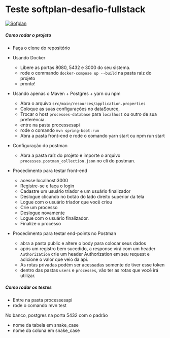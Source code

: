 # Teste softplan-desafio-fullstack
[![Sofplan](https://www.softplan.com.br/wp-content/themes/softplan-2019/imagens/logo-softplan-blue.svg)](https://www.softplan.com.br/en/solucoes/)

##### Como rodar o projeto
  - Faça o clone do repositório
- Usando Docker
  - Libere as portas 8080, 5432 e 3000 do seu sistema.
  - rode o commando ```docker-compose up --build``` na pasta raiz do projeto
  - pronto!
- Usando apenas o Maven + Postgres + yarn ou npm
  - Abra o arquivo ```src/main/resources/application.properties```
  - Coloque as suas configurações no dataSource, 
  - Trocar o host ```processes-database``` para ```localhost``` ou outro de sua preferência.
  - entre na pasta processesapi
  - rode o comando ```mvn spring-boot:run``` 
  - Abra a pasta front-end e rode o comando yarn start ou npm run start
 
- Configuração do postman
  - Abra a pasta raíz do projeto e importe o arquivo ```processes.postman_collection.json``` no cli do postman.

- Procedimento para testar front-end
  - acesse localhost:3000
  - Registre-se e faça o login
  - Cadastre um usuário triador e um usuário finalizador
  - Deslogue clicando no botão do lado direito superior da tela
  - Logue com o usuário triador que você criou
  - Crie um processo
  - Deslogue novamente
  - Logue com o usuário finalizador.
  - Finalize o processo

- Procedimento para testar end-points no Postman
  - abra a pasta public e altere o body para colocar seus dados
  - após um registro bem sucedido, a response virá com um header ```Authorization``` crie um header Authorization em seu request e adicione o valor que veio da api.
  - As rotas privadas podém ser acessadas somente de tiver esse token
  - dentro das pastas ```users``` e ```processes```, vão ter as rotas que você irá utilizar.

##### Como rodar os testes
  - Entre na pasta processesapi
  - rode o comando mvn test

No banco, postgres na porta 5432 com o padrão
  - nome da tabela em snake_case
  - nome da coluna em snake_case
